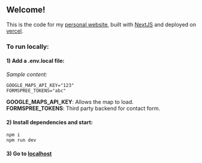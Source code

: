 ## Welcome!

This is the code for my [personal website](https://jameshurley.ie/), built with [NextJS](https://nextjs.org/) and deployed on [vercel](https://vercel.com).

### To run locally:

#### 1) Add a .env.local file:

_Sample content:_

```
GOOGLE_MAPS_API_KEY="123"
FORMSPREE_TOKENS="abc"
```

**GOOGLE_MAPS_API_KEY**: Allows the map to load.  
**FORMSPREE_TOKENS**: Third party backend for contact form.

#### 2) Install dependencies and start:

```
npm i
npm run dev
```

#### 3) Go to [localhost](http://localhost:3000)
